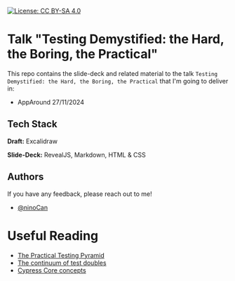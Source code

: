 [![License: CC BY-SA 4.0](https://licensebuttons.net/l/by-sa/4.0/80x15.png)](https://creativecommons.org/licenses/by-sa/4.0/)

# Talk "Testing Demystified: the Hard, the Boring, the Practical"

This repo contains the slide-deck and related material to the talk
`Testing Demystified: the Hard, the Boring, the Practical` that I'm
going to deliver in:
- AppAround 27/11/2024



## Tech Stack

**Draft:** Excalidraw

**Slide-Deck:** RevealJS, Markdown, HTML &amp; CSS

## Authors

If you have any feedback, please reach out to me!

- [@ninoCan](https://www.github.com/ninoCan)


# Useful Reading


- [The Practical Testing Pyramid](https://martinfowler.com/articles/practical-test-pyramid.html)
- [The continuum of test doubles](https://learn.microsoft.com/en-us/archive/msdn-magazine/2007/september/unit-testing-exploring-the-continuum-of-test-doubles)
- [Cypress Core concepts](https://docs.cypress.io/app/core-concepts/testing-types#What-is-E2E-Testing)


